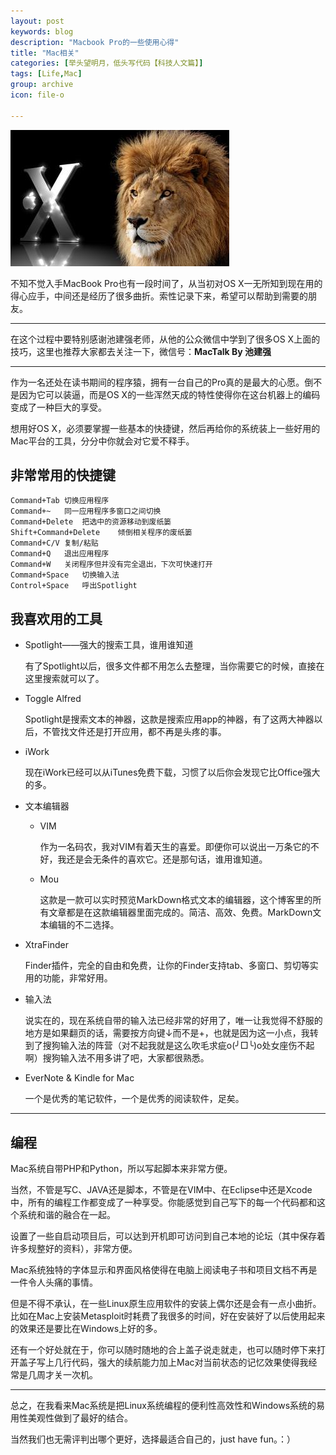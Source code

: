 ```yaml
---
layout: post
keywords: blog
description: "Macbook Pro的一些使用心得"
title: "Mac相关"
categories: [举头望明月，低头写代码【科技人文篇】]
tags: [Life,Mac]
group: archive
icon: file-o

---
```

![image](/assets/images/2013-12-26-Mac.jpg)

不知不觉入手MacBook Pro也有一段时间了，从当初对OS X一无所知到现在用的得心应手，中间还是经历了很多曲折。索性记录下来，希望可以帮助到需要的朋友。

---
在这个过程中要特别感谢池建强老师，从他的公众微信中学到了很多OS X上面的技巧，这里也推荐大家都去关注一下，微信号：**MacTalk By 池建强**

---
作为一名还处在读书期间的程序猿，拥有一台自己的Pro真的是最大的心愿。倒不是因为它可以装逼，而是OS X的一些浑然天成的特性使得你在这台机器上的编码变成了一种巨大的享受。

想用好OS X，必须要掌握一些基本的快捷键，然后再给你的系统装上一些好用的Mac平台的工具，分分中你就会对它爱不释手。

<!-- more -->


## 非常常用的快捷键

	Command+Tab	切换应用程序
	Command+~	同一应用程序多窗口之间切换
	Command+Delete	把选中的资源移动到废纸篓
	Shift+Command+Delete	倾倒相关程序的废纸篓
	Command+C/V	复制/粘贴
	Command+Q	退出应用程序
	Command+W	关闭程序但并没有完全退出，下次可快速打开
	Command+Space	切换输入法
	Control+Space	呼出Spotlight
	
## 我喜欢用的工具

* Spotlight——强大的搜索工具，谁用谁知道
  	 
  有了Spotlight以后，很多文件都不用怎么去整理，当你需要它的时候，直接在这里搜索就可以了。

* Toggle Alfred

	Spotlight是搜索文本的神器，这款是搜索应用app的神器，有了这两大神器以后，不管找文件还是打开应用，都不再是头疼的事。

  
* iWork

	现在iWork已经可以从iTunes免费下载，习惯了以后你会发现它比Office强大的多。
	
* 文本编辑器

	* VIM
	
		作为一名码农，我对VIM有着天生的喜爱。即便你可以说出一万条它的不好，我还是会无条件的喜欢它。还是那句话，谁用谁知道。
		
	* Mou
		
		这款是一款可以实时预览MarkDown格式文本的编辑器，这个博客里的所有文章都是在这款编辑器里面完成的。简洁、高效、免费。MarkDown文本编辑的不二选择。
		
* XtraFinder

	Finder插件，完全的自由和免费，让你的Finder支持tab、多窗口、剪切等实用的功能，非常好用。
	
* 输入法

	说实在的，现在系统自带的输入法已经非常的好用了，唯一让我觉得不舒服的地方是如果翻页的话，需要按方向键↓而不是+，也就是因为这一小点，我转到了搜狗输入法的阵营（对不起我就是这么吹毛求疵o(╯□╰)o处女座伤不起啊）搜狗输入法不用多讲了吧，大家都很熟悉。
	
* EverNote & Kindle for Mac

	一个是优秀的笔记软件，一个是优秀的阅读软件，足矣。
	
---

## 编程

Mac系统自带PHP和Python，所以写起脚本来非常方便。

当然，不管是写C、JAVA还是脚本，不管是在VIM中、在Eclipse中还是Xcode中，所有的编程工作都变成了一种享受。你能感觉到自己写下的每一个代码都和这个系统和谐的融合在一起。

设置了一些自启动项目后，可以达到开机即可访问到自己本地的论坛（其中保存着许多规整好的资料），非常方便。

Mac系统独特的字体显示和界面风格使得在电脑上阅读电子书和项目文档不再是一件令人头痛的事情。

但是不得不承认，在一些Linux原生应用软件的安装上偶尔还是会有一点小曲折。比如在Mac上安装Metasploit时耗费了我很多的时间，好在安装好了以后使用起来的效果还是要比在Windows上好的多。

还有一个好处就在于，你可以随时随地的合上盖子说走就走，也可以随时停下来打开盖子写上几行代码，强大的续航能力加上Mac对当前状态的记忆效果使得我经常是几周才关一次机。

---

总之，在我看来Mac系统是把Linux系统编程的便利性高效性和Windows系统的易用性美观性做到了最好的结合。

当然我们也无需评判出哪个更好，选择最适合自己的，just have fun。：）





